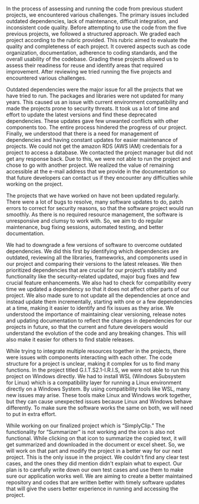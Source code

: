 In the process of assessing and running the code from previous student projects, we encountered various challenges. The primary issues included outdated dependencies, lack of maintenance, difficult integration, and inconsistent code quality. Before attempting to use the code from the five previous projects, we followed a structured approach. We graded each project according to the rubric provided. This rubric aimed to evaluate the quality and completeness of each project. It covered aspects such as code organization, documentation, adherence to coding standards, and the overall usability of the codebase. Grading these projects allowed us to assess their readiness for reuse and identify areas that required improvement. After reviewing we tried running the five projects and encountered various challenges.  

 

Outdated dependencies were the major issue for all the projects that we have tried to run. The packages and libraries were not updated for many years. This caused us an issue with current environment compatibility and made the projects prone to security threats. It took us a lot of time and effort to update the latest versions and find these deprecated dependencies. These updates gave few unwanted conflicts with other components too. The entire process hindered the progress of our project. Finally, we understood that there is a need for management of dependencies and having constant updates for easier maintenance of projects. We could not get the amazon RDS (AWS IAM) credentials for a project to access a database. We contacted the project manager but did not get any response back. Due to this, we were not able to run the project and chose to go with another project. We realized the value of remaining accessible at the e-mail address that we provide in the documentation so that future developers can contact us if they encounter any difficulties while working on the project. 

 

The projects that we have worked on have not been updated regularly. There were a lot of bugs to resolve, many software updates to do, patch errors to correct for security reasons, so that the software project would run smoothly. As there is no required resource management, the software is unresponsive and clumsy to work with. So, we aim to do regular maintenance, bug fixing sessions, automated testing, and better documentation. 

 

We had to downgrade a few versions of software to overcome outdated dependencies. We did this first by identifying which dependencies are outdated, reviewing all the libraries, frameworks, and components used in our project and comparing their versions to the latest releases. We then prioritized dependencies that are crucial for our project’s stability and functionality like the security-related updated, major bug fixes and few crucial feature enhancements. We also had to check for compatibility every time we updated a dependency so that it does not affect other parts of our project. We also made sure to not update all the dependencies at once and instead update them incrementally, starting with one or a few dependencies at a time, making it easier to identify and fix issues as they arise. We understood the importance of maintaining clear versioning, release notes and updating documentation to reflect the changes in dependencies for our projects in future, so that the current and future developers would understand the evolution of the code and any breaking changes. This will also make it easier for others to find stable releases.  

 

While trying to integrate multiple resources together in the projects, there were issues with components interacting with each other. The code structure for a project is unclear, making it complex for us to find many functions. In the project titled G.I.T.S2.1-I.R.I.S, we were not able to run this project on Windows directly. We had to install WSL (Windows Subsystem for Linux) which is a compatibility layer for running a Linux environment directly on a Windows System. By using compatibility tools like WSL, many new issues may arise. These tools make Linux and Windows work together, but they can cause unexpected issues because Linux and Windows behave differently. To make sure the software works the same on both, we will need to put in extra effort.  

 

While working on our finalized project which is “SimplyClip.” The functionality for “Summarizer” is not working and the icon is also not functional. While clicking on that icon to summarize the copied text, it will get summarized and downloaded in the document or excel sheet. So, we will work on that part and modify the project in a better way for our next project. This is the only issue in the project. We couldn't find any clear test cases, and the ones they did mention didn't explain what to expect. Our plan is to carefully write down our own test cases and use them to make sure our application works well. We are aiming to create a better maintained repository and codes that are written better with timely software updates that will give the users better experience in running and accessing the project. 
